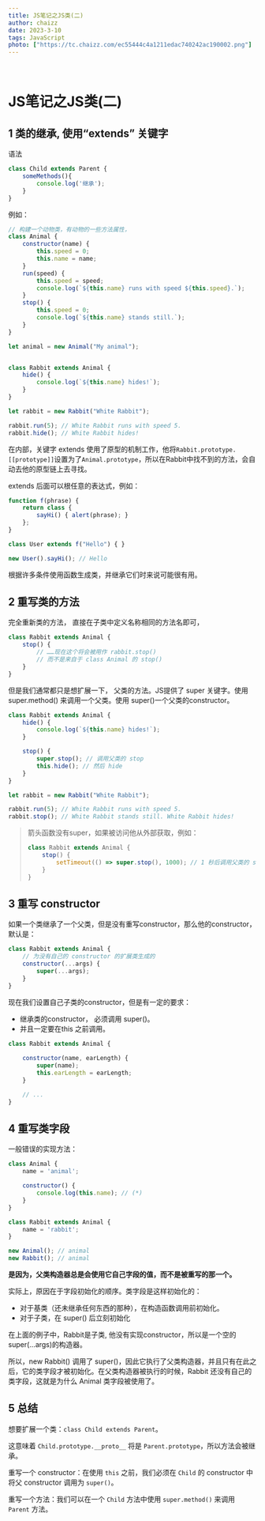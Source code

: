 ```yaml
---
title: JS笔记之JS类(二)
author: chaizz
date: 2023-3-10
tags: JavaScript
photo: ["https://tc.chaizz.com/ec55444c4a1211edac740242ac190002.png"]
---
```


​         

<!--more-->

# JS笔记之JS类(二)

## 1 类的继承, 使用“extends” 关键字

语法

```js
class Child extends Parent {
    someMethods(){
        console.log('继承');
    }
}
```

例如：

```js
// 构建一个动物类，有动物的一些方法属性，
class Animal {
    constructor(name) {
        this.speed = 0;
        this.name = name;
    }
    run(speed) {
        this.speed = speed;
        console.log(`${this.name} runs with speed ${this.speed}.`);
    }
    stop() {
        this.speed = 0;
        console.log(`${this.name} stands still.`);
    }
}

let animal = new Animal("My animal");


class Rabbit extends Animal {
    hide() {
        console.log(`${this.name} hides!`);
    }
}

let rabbit = new Rabbit("White Rabbit");

rabbit.run(5); // White Rabbit runs with speed 5.
rabbit.hide(); // White Rabbit hides!
```



在内部，关键字 extends 使用了原型的机制工作，他将`Rabbit.prototype.[[prototype]]`设置为了`Animal.prototype`，所以在Rabbit中找不到的方法，会自动去他的原型链上去寻找。

extends 后面可以根任意的表达式，例如：

```js
function f(phrase) {
    return class {
        sayHi() { alert(phrase); }
    };
}

class User extends f("Hello") { }

new User().sayHi(); // Hello
```

根据许多条件使用函数生成类，并继承它们时来说可能很有用。

## 2 重写类的方法

完全重新类的方法， 直接在子类中定义名称相同的方法名即可，

```js
class Rabbit extends Animal {
    stop() {
        // ……现在这个将会被用作 rabbit.stop()
        // 而不是来自于 class Animal 的 stop()
    }
}
```

但是我们通常都只是想扩展一下， 父类的方法。JS提供了 super 关键字。使用 super.method() 来调用一个父类。使用 super()一个父类的constructor。

```js
class Rabbit extends Animal {
    hide() {
        console.log(`${this.name} hides!`);
    }

    stop() {
        super.stop(); // 调用父类的 stop
        this.hide(); // 然后 hide
    }
}

let rabbit = new Rabbit("White Rabbit");

rabbit.run(5); // White Rabbit runs with speed 5.
rabbit.stop(); // White Rabbit stands still. White Rabbit hides!
```



> 箭头函数没有super，如果被访问他从外部获取，例如：
>
> ```js
> class Rabbit extends Animal {
>     stop() {
>         setTimeout(() => super.stop(), 1000); // 1 秒后调用父类的 stop
>     }
> }
> ```

## 3 重写 constructor

如果一个类继承了一个父类，但是没有重写constructor，那么他的constructor，默认是：

```js
class Rabbit extends Animal {
    // 为没有自己的 constructor 的扩展类生成的
    constructor(...args) {
        super(...args);
    }
}
```

现在我们设置自己子类的constructor，但是有一定的要求：

- 继承类的constructor， 必须调用 super()。
- 并且一定要在this 之前调用。

```js
class Rabbit extends Animal {
	
    constructor(name, earLength) {
        super(name);
        this.earLength = earLength;
    }

    // ...
}
```



## 4 重写类字段

一般错误的实现方法：

```js
class Animal {
    name = 'animal';

    constructor() {
        console.log(this.name); // (*)
    }
}

class Rabbit extends Animal {
    name = 'rabbit';
}

new Animal(); // animal
new Rabbit(); // animal
```

**是因为，父类构造器总是会使用它自己字段的值，而不是被重写的那一个。**

实际上，原因在于字段初始化的顺序。类字段是这样初始化的：

- 对于基类（还未继承任何东西的那种），在构造函数调用前初始化。
- 对于子类，在 super() 后立刻初始化

在上面的例子中，Rabbit是子类, 他没有实现constructor，所以是一个空的 super(...args)的构造器。

所以，new Rabbit() 调用了 super()，因此它执行了父类构造器，并且只有在此之后，它的类字段才被初始化。在父类构造器被执行的时候，Rabbit 还没有自己的类字段，这就是为什么 Animal 类字段被使用了。



## 5 总结

想要扩展一个类：`class Child extends Parent`。

这意味着 `Child.prototype.__proto__` 将是 `Parent.prototype`，所以方法会被继承。

重写一个 constructor：在使用 `this` 之前，我们必须在 `Child` 的 constructor 中将父 constructor 调用为 `super()`。

重写一个方法：我们可以在一个 `Child` 方法中使用 `super.method()` 来调用 `Parent` 方法。
